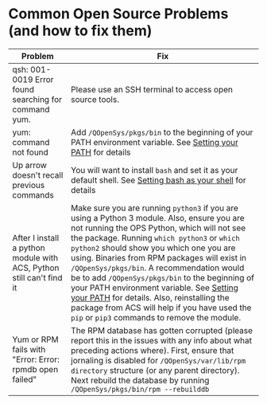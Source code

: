 # Common Open Source Problems (and how to fix them)

Problem  | Fix
------------- | -------------
qsh: 001-0019 Error found searching for command yum.  | Please use an SSH terminal to access open source tools. 
yum: command not found | Add `/QOpenSys/pkgs/bin` to the beginning of your PATH environment variable. See [Setting your PATH](SETTING_PATH.md) for details
Up arrow doesn't recall previous commands | You will want to install `bash` and set it as your default shell. See [Setting bash as your shell](SETTING_BASH.md) for details
After I install a python module with ACS, Python still can't find it | Make sure you are running `python3` if you are using a Python 3 module. Also, ensure you are not running the OPS Python, which will not see the package. Running `which python3` or `which python2` should show you which one you are using. Binaries from RPM packages will exist in `/QOpenSys/pkgs/bin`. A recommendation would be to add `/QOpenSys/pkgs/bin` to the beginning of your PATH environment variable. See [Setting your PATH](SETTING_PATH.md) for details. Also, reinstalling the package from ACS will help if you have used the `pip` or `pip3` commands to remove the module.
Yum or RPM fails with "Error: Error: rpmdb open failed" | The RPM database has gotten corrupted (please report this in the issues with any info about what preceding actions where). First, ensure that jornaling is disabled for `/QOpenSys/var/lib/rpm directory` structure (or any parent directory). Next rebuild the database by running `/QOpenSys/pkgs/bin/rpm --rebuilddb`
